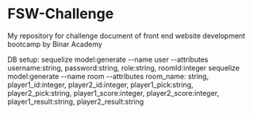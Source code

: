 # FSW-Challenge
My repository for challenge document of front end website development bootcamp by Binar Academy

DB setup:
sequelize model:generate --name user --attributes username:string, password:string, role:string, roomId:integer
sequelize model:generate --name room --attributes room_name: string, player1_id:integer, player2_id:integer, player1_pick:string, player2_pick:string, player1_score:integer, player2_score:integer, player1_result:string, player2_result:string

